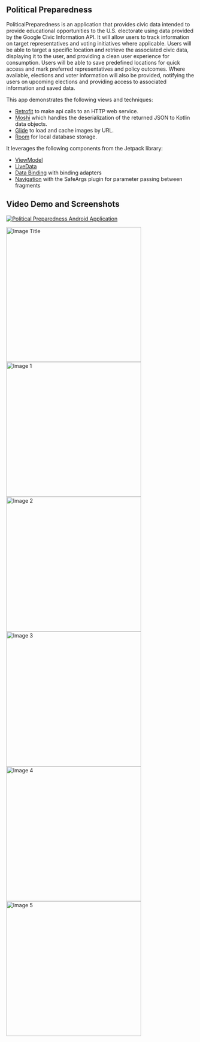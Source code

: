 ## Political Preparedness

PoliticalPreparedness is an application that provides civic data intended to provide educational opportunities to the U.S. electorate using data provided by the Google Civic Information API. It will allow users to track information on target representatives and voting initiatives where applicable.
Users will be able to target a specific location and retrieve the associated civic data, displaying it to the user, and providing a clean user experience for consumption. Users will be able to save predefined locations for quick access and mark preferred representatives and policy outcomes. Where available, elections and voter information will also be provided, notifying the users on upcoming elections and providing access to associated information and saved data.

This app demonstrates the following views and techniques:

* [Retrofit](https://square.github.io/retrofit/) to make api calls to an HTTP web service.
* [Moshi](https://github.com/square/moshi) which handles the deserialization of the returned JSON to Kotlin data objects. 
* [Glide](https://bumptech.github.io/glide/) to load and cache images by URL.
* [Room](https://developer.android.com/training/data-storage/room) for local database storage.
  
It leverages the following components from the Jetpack library:

* [ViewModel](https://developer.android.com/topic/libraries/architecture/viewmodel)
* [LiveData](https://developer.android.com/topic/libraries/architecture/livedata)
* [Data Binding](https://developer.android.com/topic/libraries/data-binding/) with binding adapters
* [Navigation](https://developer.android.com/topic/libraries/architecture/navigation/) with the SafeArgs plugin for parameter passing between fragments

## Video Demo and Screenshots

[![Political Preparedness Android Application](https://i.ytimg.com/vi/aTo7uIUB7UQ/maxresdefault.jpg)](https://youtu.be/aTo7uIUB7UQ?si=4y0PSMUpOYZDYLqw "Political Preparedness Android Application")

<img src="https://github.com/utkarsh0869/PoliticalPreparednessApp/assets/44482062/2401fc37-7a67-4ce3-b85a-b51091f4b311" alt="Image Title" width="360">

<img src="https://github.com/utkarsh0869/PoliticalPreparednessApp/assets/44482062/e13e1cbc-f8e7-4790-a314-631d89d7ffb3" alt="Image 1" width="360">

<img src="https://github.com/utkarsh0869/PoliticalPreparednessApp/assets/44482062/e7d9fd84-ff6b-4c21-9874-019cf97a866b" alt="Image 2" width="360">

<img src="https://github.com/utkarsh0869/PoliticalPreparednessApp/assets/44482062/3c2d834b-ee19-41e0-b0cc-48a8fecca11f" alt="Image 3" width="360">

<img src="https://github.com/utkarsh0869/PoliticalPreparednessApp/assets/44482062/b258e67c-abfc-46fe-8b67-468be7c00dbc" alt="Image 4" width="360">

<img src="https://github.com/utkarsh0869/PoliticalPreparednessApp/assets/44482062/ce5b7bc3-97d2-486c-aeb8-5c6f0d874242" alt="Image 5" width="360">

